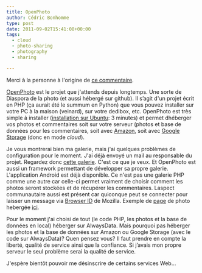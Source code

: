 ```yaml
---
title: OpenPhoto
author: Cédric Bonhomme
type: post
date: 2011-09-02T15:41:08+00:00
tags:
  - cloud
  - photo-sharing
  - photography
  - sharing

---
```

Merci à la personne à l'origine de [ce commentaire][1].

[OpenPhoto][2] est le projet que j'attends depuis longtemps. Une sorte de Diaspora de la photo (et aussi hébergé sur github). Il s’agit d'un projet écrit en PHP (ça aurait été le summum en Python) que vous pouvez installer sur votre PC à la maison (veinard), sur votre dedibox, etc. OpenPhoto est très simple à installer ([installation sur Ubuntu][3]: 3 minutes) et permet dhéberger vos photos et commentaires soit sur votre serveur (photos et base de données pour les commentaires, soit avec [Amazon][4], soit avec [Google Storage][5] (donc en mode _cloud_).

Je vous montrerai bien ma galerie, mais j'ai quelques problèmes de configuration pour le moment. J'ai déjà envoyé un mail au responsable du projet. Regardez donc [cette galerie][6]. C'est ce que je veux. Et OpenPhoto est aussi un framework permettant de développer sa propre galerie. L'application Android est déjà disponible. Ce n'est pas une galerie PHP comme une autre car celle-ci permet vraiment de choisir comment les photos seront stockées et de récupérer les commentaires. Laspect communautaire aussi est présent car quiconque peut se connecter pour laisser un message via [Browser ID][7] de Mozilla. Exemple de [page][8] de photo hebergée [ici][9].

Pour le moment j'ai choisi de tout (le code PHP, les photos et la base de données en local) héberger sur AlwaysData. Mais pourquoi pas héberger les photos et la base de données sur Amazon ou Google Storage (avec le code sur AlwaysData)? Quen pensez vous? Il faut prendre en compte la liberté, qualité de service ainsi que la confiance. Si j’avais mon propre serveur le seul problème serai la qualité de service.

J'espère bientôt pouvoir me désinscrire de certains services Web…

 [1]: http://blog.cedricbonhomme.org/2011/08/22/changement-d'adresse/#comment-95
 [2]: https://github.com/openphoto
 [3]: https://github.com/openphoto/frontend/tree/master/documentation/guides
 [4]: http://aws.amazon.com
 [5]: http://code.google.com/intl/fr/apis/storage/
 [6]: http://current.openphoto.me
 [7]: https://browserid.org/
 [8]: http://current.openphoto.me/photo/4q
 [9]: http://opmecurrent.s3.amazonaws.com/custom/201108/1312348277-DSC_7587_960x960.jpg
